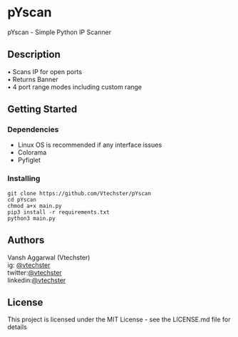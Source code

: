 # pYscan
pYscan - Simple Python IP Scanner
## Description
• Scans IP for open ports<br>
• Returns Banner<br>
• 4 port range modes including custom range<br>
## Getting Started
### Dependencies
* Linux OS is recommended if any interface issues
* Colorama
* Pyfiglet
### Installing
```
git clone https://github.com/Vtechster/pYscan
cd pYscan
chmod a+x main.py
pip3 install -r requirements.txt
python3 main.py
```
## Authors
Vansh Aggarwal (Vtechster) <br>
ig: [@vtechster](https://www.instagram.com/vtechster)<br>
twitter:[@vtechster](https://twitter.com/vtechster)<br>
linkedin:[@vtechster](https://www.linkedin.com/in/vtechster)
## License
This project is licensed under the MIT License - see the LICENSE.md file for details
